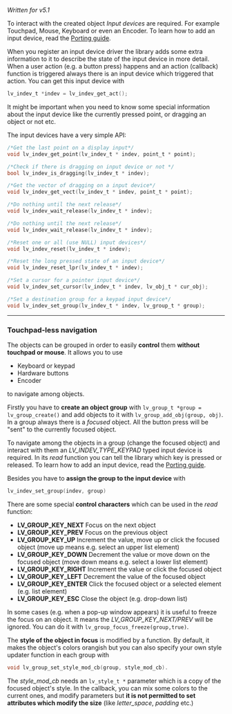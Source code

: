 _Written for v5.1_

To interact with the created object _Input devices_ are required. For example Touchpad, Mouse, Keyboard or even an Encoder. To learn how to add an input device, read the [Porting guide](https://github.com/littlevgl/lvgl/wiki/Porting). 

When you register an input device driver the library adds some extra information to it to describe the state of the input device in more detail. When a user action (e.g. a button press) happens and an action (callback) function is triggered always there is an input device which triggered that action. You can get this input device with 

```c
lv_indev_t *indev = lv_indev_get_act();
```

It might be important when you need to know some special information about the input device like the currently pressed point, or dragging an object or not etc.  

The input devices have a very simple API:

```c
/*Get the last point on a display input*/
void lv_indev_get_point(lv_indev_t * indev, point_t * point);

/*Check if there is dragging on input device or not */
bool lv_indev_is_dragging(lv_indev_t * indev);

/*Get the vector of dragging on a input device*/
void lv_indev_get_vect(lv_indev_t * indev, point_t * point);

/*Do nothing until the next release*/
void lv_indev_wait_release(lv_indev_t * indev);

/*Do nothing until the next release*/
void lv_indev_wait_release(lv_indev_t * indev);

/*Reset one or all (use NULL) input devices*/
void lv_indev_reset(lv_indev_t * indev);

/*Reset the long pressed state of an input device*/
void lv_indev_reset_lpr(lv_indev_t * indev);

/*Set a cursor for a pointer input device*/
void lv_indev_set_cursor(lv_indev_t * indev, lv_obj_t * cur_obj);

/*Set a destination group for a keypad input device*/
void lv_indev_set_group(lv_indev_t * indev, lv_group_t * group);
```

* * *

### Touchpad-less navigation

The objects can be grouped in order to easily **control** them **without touchpad or mouse**. It allows you to use

- Keyboard or keypad
- Hardware buttons
- Encoder

to navigate among objects.

Firstly you have to **create an object group** with `lv_group_t *group = lv_group_create()` and add objects to it with `lv_group_add_obj(group, obj)`. In a group always there is a _focused_ object. All the button press will be "sent" to the currently focused object. 

To navigate among the objects in a group (change the focused object) and interact with them an _LV_INDEV_TYPE_KEYPAD_ typed input device is required. In its _read_ function you can tell the library which key is pressed or released. To learn how to add an input device, read the [Porting guide](https://github.com/littlevgl/lvgl/wiki/Porting). 

Besides you have to **assign the group to the input device** with  

```c
lv_indev_set_group(indev, group)
```

There are some special **control characters** which can be used in the _read_ function:

- **LV_GROUP_KEY_NEXT** Focus on the next object
- **LV_GROUP_KEY_PREV** Focus on the previous object
- **LV_GROUP_KEY_UP** Increment the value, move up or click the focused object (move up means e.g. select an upper list element)
- **LV_GROUP_KEY_DOWN** Decrement the value or move down on the focused object (move down means e.g. select a lower list element)
- **LV_GROUP_KEY_RIGHT** Increment the value or click the focused object
- **LV_GROUP_KEY_LEFT** Decrement the value of the focused object
- **LV_GROUP_KEY_ENTER** Click the focused object or a selected element (e.g. list element)
- **LV_GROUP_KEY_ESC** Close the object (e.g. drop-down list)

In some cases (e.g. when a pop-up window appears) it is useful to freeze the focus on an object. It means the _LV_GROUP_KEY_NEXT/PREV_ will be ignored. You can do it with `lv_group_focus_freeze(group,true)`.

The **style of the object in focus** is modified by a function. By default, it makes the object's colors orangish but you can also specify your own style updater function in each group with 

```c
void lv_group_set_style_mod_cb(group, style_mod_cb). 
```

The _style_mod_cb_ needs an `lv_style_t *` parameter which is a copy of the focused object's style. In the callback, you can mix some colors to the current ones, and modify parameters but **it is not permitted to set attributes which modify the size** (like _letter_space_, _padding_ etc.)